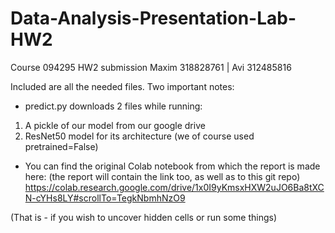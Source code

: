 # Data-Analysis-Presentation-Lab-HW2
Course 094295 HW2 submission
Maxim 318828761 | Avi 312485816

Included are all the needed files. Two important notes:
* predict.py downloads 2 files while running: 
 1) A pickle of our model from our google drive
 2) ResNet50 model for its architecture (we of course used pretrained=False)

* You can find the original Colab notebook from which the report is made here: (the report will contain the link too, as well as to this git repo) 
https://colab.research.google.com/drive/1x0I9yKmsxHXW2uJO6Ba8tXCN-cYHs8LY#scrollTo=TegkNbmhNzO9

(That is - if you wish to uncover hidden cells or run some things)

